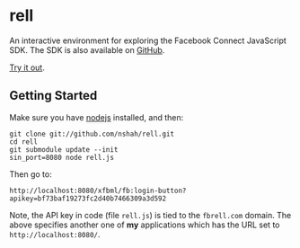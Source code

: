 rell
====

An interactive environment for exploring the Facebook Connect JavaScript SDK.
The SDK is also available on [GitHub](http://github.com/facebook/connect-js).

[Try it out](http://fbrell.com/xfbml/fb:login-button).

Getting Started
---------------

Make sure you have [nodejs][nodejs] installed, and then:

    git clone git://github.com/nshah/rell.git
    cd rell
    git submodule update --init
    sin_port=8080 node rell.js

Then go to:

    http://localhost:8080/xfbml/fb:login-button?apikey=bf73baf19273fc2d40b7466309a3d592

Note, the API key in code (file `rell.js`) is tied to the `fbrell.com` domain.
The above specifies another one of **my** applications which has the URL set to
`http://localhost:8080/`.

[nodejs]: http://nodejs.org/
